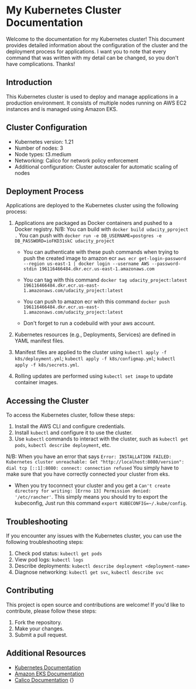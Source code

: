 # My Kubernetes Cluster Documentation

Welcome to the documentation for my Kubernetes cluster! This document provides detailed information about the configuration of the cluster and the deployment process for applications.
I want you to note that every command that was written with my detail can be changed, so you don't have complications. Thanks!

## Introduction

This Kubernetes cluster is used to deploy and manage applications in a production environment. It consists of multiple nodes running on AWS EC2 instances and is managed using Amazon EKS.

## Cluster Configuration

- Kubernetes version: 1.21
- Number of nodes: 3
- Node types: t3.medium
- Networking: Calico for network policy enforcement
- Additional configuration: Cluster autoscaler for automatic scaling of nodes

## Deployment Process

Applications are deployed to the Kubernetes cluster using the following process:

1. Applications are packaged as Docker containers and pushed to a Docker registry.
N/B: You can build with `docker build udacity_pproject .`
     You can push with `docker run -e DB_USERNAME=postgres -e DB_PASSWORD=ioFKD31skC udacity_project`

     - You can authenticate with these push commands  when trying to push the created image to amazon ecr  `aws ecr get-login-password --region us-east-1 | docker login --username AWS --password-stdin 196116466484.dkr.ecr.us-east-1.amazonaws.com`
     
     - You can tag with this command `docker tag udacity_project:latest 196116466484.dkr.ecr.us-east-1.amazonaws.com/udacity_project:latest`

     - You can push to amazon ecr with this command `docker push 196116466484.dkr.ecr.us-east-1.amazonaws.com/udacity_project:latest` 

     - Don't forget to run a codebuild with your aws account.

2. Kubernetes resources (e.g., Deployments, Services) are defined in YAML manifest files.
3. Manifest files are applied to the cluster using `kubectl apply -f k8s/deployment.yml`; `kubectl apply -f k8s/configmap.yml`; `kubectl apply -f k8s/secrets.yml`.
4. Rolling updates are performed using `kubectl set image` to update container images.

## Accessing the Cluster

To access the Kubernetes cluster, follow these steps:

1. Install the AWS CLI and configure credentials.
2. Install `kubectl` and configure it to use the cluster.
3. Use `kubectl` commands to interact with the cluster, such as `kubectl get pods`, `kubectl describe deployment`, etc.


N/B: When you have an error that says `Error: INSTALLATION FAILED: Kubernetes cluster unreachable: Get "http://localhost:8080/version": dial tcp [::1]:8080: connect: connection refused`
You simply have to make sure that you have correctly connected your cluster from eks. 

- When you try toconnect your cluster and you get a `Can't create directory for writing: [Errno 13] Permission denied: '/etc/rancher'`. This simply means you should try to export the kubeconfig, Just run this command `export KUBECONFIG=~/.kube/config`. 

## Troubleshooting

If you encounter any issues with the Kubernetes cluster, you can use the following troubleshooting steps:

1. Check pod status: `kubectl get pods`
2. View pod logs: `kubectl logs `
3. Describe deployments: `kubectl describe deployment <deployment-name>`
4. Diagnose networking: `kubectl get svc`, `kubectl describe svc`

## Contributing

This project is open source and contributions are welcome! If you'd like to contribute, please follow these steps:

1. Fork the repository.
2. Make your changes.
3. Submit a pull request.

## Additional Resources

- [Kubernetes Documentation](https://kubernetes.io/docs/)
- [Amazon EKS Documentation](https://docs.aws.amazon.com/eks/)
- [Calico Documentation](https://docs.projectcalico.org/)
{}


